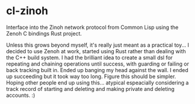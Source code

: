 # cl-zinoh
Interface into the Zinoh network protocol from Common Lisp using the Zenoh C bindings Rust project.


Unless this grows beyond myself, it's really just meant as a practical toy...
I decided to use Zenoh at work, started using Rust rather than dealing with
the C++ build system. I had the brilliant idea to create a small dsl for
repeating and chaining operations until success, with guarding or failing
or back tracking built in. Ended up banging my head against the wall. I
ended up succeeding but it took way too long. Figure this should be simpler.
Hoping other people end up using this... atypical espeacially considering a
track record of starting and deleting and making private and deleting accounts.
:)
